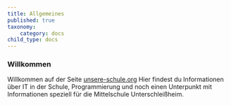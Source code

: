 ```yaml
---
title: Allgemeines
published: true
taxonomy:
    category: docs
child_type: docs
---
```

### Willkommen

Willkommen auf der Seite [unsere-schule.org](https://unsere-schule.org) Hier findest du Informationen über IT in der Schule, Programmierung und noch einen Unterpunkt mit Informationen speziell für die Mittelschule Unterschleißheim.



